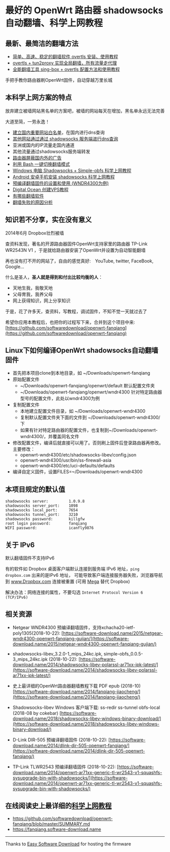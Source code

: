 最好的 OpenWrt 路由器 shadowsocks 自动翻墙、科学上网教程
===========================================

## 最新、最简洁的翻墙方法

- [简单、高速、稳定的翻墙软件 overtls 安装、使用教程](ebook/05.4.md)
- [overtls + tun2proxy 实现全局翻墙，所有流量走代理](ebook/05.42.md)
- [全能翻墙工具 sing-box + overtls 配置方法和使用教程](ebook/05.45.md)


手把手教你路由器刷OpenWrt固件，自动穿越万里长城

本科学上网方案的特点
-----------------

放弃建立被墙网站黑名单的方案吧，被墙的网站每天在增加，黑名单永远无法完善

大道至简，一劳永逸！

- [建立国内重要网站白名单](https://github.com/softwaredownload/openwrt-fanqiang/blob/master/openwrt/default/etc/dnsmasq.d/accelerated-domains.china.conf)，在国内进行dns查询
- [其他网站通过通过 shadowsocks 服务端进行dns查询](ebook/03.5.md)
- 亚洲或国内的IP流量走国内通道
- 其他流量通过shadowsocks服务端转发
- [路由器屏蔽国内外的广告](ebook/03.6.md)
- [利用 Bash 一键切换翻墙模式](ebook/03.11.md)
- [Windows 电脑 Shadowsocks + Simple-obfs 科学上网教程](ebook/04.9.md)
- [Android 安卓手机安装 shadowsocks 科学上网教程](ebook/03.10.md)
- [预编译翻墙固件的设置和使用 (WNDR4300为例)](ebook/wndr4300/6.login-setup-netgear-wndr4300-fanqiang.md)
- [Digital Ocean 创建VPS教程](ebook/03.9.md)
- [有哪些翻墙软件](ebook/09.1.md)
- [翻墙失败的原因分析](ebook/03.7.md)

知识若不分享，实在没有意义
-----------------------

2014年6月 Dropbox壮烈被墙

查资料发现，著名的开源路由器固件OpenWrt支持家里的路由器 TP-Link WR2543N V1 ，于是就给路由器安装了OpenWrt并设置为自动智能翻墙

再也没有打不开的网站了，自由的感觉真好:　YouTube, twitter, FaceBook, Google...

什么是圣人，**圣人就是得到和付出比较均衡的人**：

- 天地生我，我敬天地
- 父母育我，我养父母
- 网上获得知识，网上分享知识

于是，花了许多天，查资料，写教程，调试固件，不知不觉一天就过去了

希望你应用本教程后，也把你的过程写下来，合并到这个项目中来:
[https://github.com/softwaredownload/openwrt-fanqiang](https://github.com/softwaredownload/openwrt-fanqiang)

Linux下如何编译OpenWrt shadowsocks自动翻墙固件
-------------------------------------

- 首先把本项目clone到本地目录，如 ~/Downloads/openwrt-fanqiang
- 原始配置文件
  - ~/Downloads/openwrt-fanqiang/openwrt/default 默认配置文件夹
  - ~/Downloads/openwrt-fanqiang/openwrt/wndr4300 针对特定路由器型号的配置文件，此处以wndr4300为例
- 复制配置文件
  - 本地建立配置文件目录，如 ~/Downloads/openwrt-wndr4300
  - 复制默认配置文件夹下面的文件到 ~/Downloads/openwrt-wndr4300/ 下
  - 如果有针对特定路由器的配置文件，也复制到~/Downloads/openwrt-wndr4300/，并覆盖同名文件
- 修改配置文件，编译后就直接可以用了。否则刷上固件后登录路由器再修改。主要修改：
  - openwrt-wndr4300/etc/shadowsocks-libev/config.json
  - openwrt-wndr4300/usr/bin/ss-firewall-asia
  - openwrt-wndr4300/etc/uci-defaults/defaults
- 编译自定义固件，设置FILES=~/Downloads/openwrt-wndr4300

本项目规定的默认值
---------------

    shadowsocks server:         1.0.9.8
    shadowsocks server_port:    1098
    shadowsocks local_port:     7654
    shadowsocks tunnel_port:    3210
    shadowsocks password:       killgfw
    root login password:        fanqiang
    WIFI password:              icanfly9876

关于 IPv6
---------

默认翻墙固件不支持IPv6

有的软件如 Dropbox 桌面客户端默认连接到服务端 IPv6 地址，`ping dropbox.com` 出来的是IPv6 地址， 可能导致客户端连接服务器失败，浏览器导航到 www.Dropbox.com 连接被重置 (可用 [Mega](https://mega.nz/aff=-iGudwBMHKw) 替代 Dropbox)

解决办法：网络连接的属性，不要勾选 `Internet Protocol Version 6 (TCP/IPv6)`

相关资源
------

- Netgear WNDR4300 预编译翻墙固件，支持xchacha20-ietf-poly1305(2018-10-22):
    [https://software-download.name/2015/netgear-wndr4300-openwrt-fanqiang-gujian/](https://software-download.name/2015/netgear-wndr4300-openwrt-fanqiang-gujian/)

- shadowsocks-libev_3.2.0-1_mips_24kc.ipk, simple-obfs_0.0.5-3_mips_24kc.ipk (2018-10-22):
    [https://software-download.name/2014/shadowsocks-libev-polarssl-ar71xx-ipk-latest/](https://software-download.name/2014/shadowsocks-libev-polarssl-ar71xx-ipk-latest/)

- 史上最详细的OpenWrt路由器翻墙教程下载 PDF epub (2018-10)
    [https://software-download.name/2014/fanqiang-jiaocheng/](https://software-download.name/2014/fanqiang-jiaocheng/)

- Shadowsocks-libev Windows 客户端下载: ss-redir ss-tunnel obfs-local (2018-08 by cokebar)
    [https://software-download.name/2018/shadowsocks-libev-windows-binary-download/](https://software-download.name/2018/shadowsocks-libev-windows-binary-download/)

- D-Link DIR-505 预编译翻墙固件 (2018-10-22):
    [https://software-download.name/2014/dlink-dir-505-openwrt-fanqiang/](https://software-download.name/2014/dlink-dir-505-openwrt-fanqiang/)

- TP-Link TLWR2543 预编译翻墙固件 (2018-10-22):
    [https://software-download.name/2014/openwrt-ar71xx-generic-tl-wr2543-v1-squashfs-sysupgrade-bin-with-shadowsocks/](https://software-download.name/2014/openwrt-ar71xx-generic-tl-wr2543-v1-squashfs-sysupgrade-bin-with-shadowsocks/)


在线阅读史上最详细的[科学上网教程](https://fanqiang.software-download.name)
---------------------------

- <https://github.com/softwaredownload/openwrt-fanqiang/blob/master/SUMMARY.md>
- <https://fanqiang.software-download.name>

----

Thanks to [Easy Software Download](https://software-download.name) for hosting the firmware